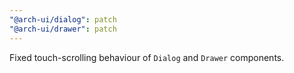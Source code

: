 ```yaml
---
"@arch-ui/dialog": patch
"@arch-ui/drawer": patch
---
```


Fixed touch-scrolling behaviour of `Dialog` and `Drawer` components.
